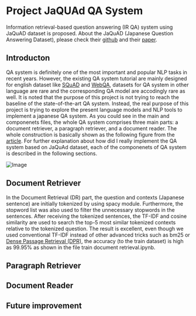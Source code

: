 # Project JaQUAd QA System
Information retrieval-based question answering (IR QA) system using JaQuAD dataset is proposed.  About the JaQuAD (Japanese Question Answering Dataset), please check their [github](https://github.com/SkelterLabsInc/JaQuAD) and their [paper](https://arxiv.org/abs/2202.01764).

## Introducton
QA system is definitely one of the most important and popular NLP tasks in recent years. However, the existing QA system tutorial are mainly designed for english dataset like [SQuAD](https://rajpurkar.github.io/SQuAD-explorer/) and [WebQA](https://webqna.github.io/), datasets for QA system in other language are rare and the corresponding QA model are accodingly rare as well. It is noted that the purpose of this project is not trying to reach the baseline of the state-of-the-art QA system.  Instead, the real purpose of this project is trying to explore the present language models and NLP tools to implement a japanese QA system.  As you could see in the main and componenets files, the whole QA system comprises three main parts: a document retriever, a paragraph retriever, and a document reader. The whole construction is basically shown as the following figure from the [article](https://qa.fastforwardlabs.com/methods/background/2020/04/28/Intro-to-QA.html). For further explanation about how did I really implement the QA system based on JaQuAd dataset, each of the componenets of QA system is described in the following sections.

![Image](https://qa.fastforwardlabs.com/images/post1/QAworkflow.png "Workflow of a generic IR-based QA system")

## Document Retriever
In the Document Retrieval (DR) part, the question and contexts (Japanese sentence) are initially tokenized by using spacy module. Furthermore, the stopword list was also used to filter the unnecessary stopwords in the sentences. After receiving the tokenized sentences, the TF-IDF and cosine similarity are used to search the top-5 most similar tokenized contexts relative to the tokenized question. The result is excellent, even though we used conventional TF-IDF instead of other advanced tricks such as bm25 or [Dense Passage Retrieval (DPR)](https://arxiv.org/abs/2004.04906), the accuracy (to the train dataset) is high as 99.95% as shown in the file train document retrieval.ipynb.  

## Paragraph Retriever

## Document Reader

## Future improvement
